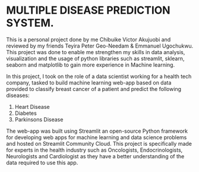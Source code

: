 # MULTIPLE DISEASE PREDICTION SYSTEM.

This is a personal project done by me Chibuike Victor Akujuobi and reviewed by my friends Teyira Peter Geo-Needam & Emmanuel Ugochukwu. This project was done to enable me strengthen my skills in data analysis, visualization and the usage of python libraries such as streamlit, sklearn, seaborn and matplotlib to gain more experience in Machine learning.

In this project, I took on the role of a data scientist working for a health tech company, tasked to build machine learning web-app based on data provided to classify breast cancer of a patient and predict the following diseases:
 1. Heart Disease
 2. Diabetes
 3. Parkinsons Disease

The web-app was built using Streamlit an open-source Python framework for developing web apps for machine learning and data science problems and hosted on Streamlit Community Cloud. This project is specifically made for experts in the health industry such as Oncologists, Endocrinologists, Neurologists and Cardiologist as they have a better understanding of the data required to use this app.




